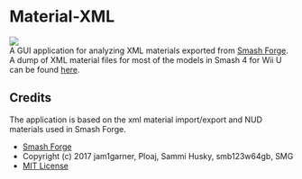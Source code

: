 # Material-XML
<a href="url"><img src="https://github.com/ScanMountGoat/Smash-Material-XML/application.png" align="top" height="auto" width="auto" ></a>   
A GUI application for analyzing XML materials exported from [Smash Forge](https://github.com/jam1garner/Smash-Forge).
A dump of XML material files for most of the models in Smash 4 for Wii U can be
found [here](https://github.com/ScanMountGoat/Sm4sh-Material-Research/blob/master/XML%20Materials/Smash%20XML%20Materials.7z).

## Credits
The application is based on the xml material import/export and NUD materials used in Smash Forge.
* [Smash Forge](https://github.com/jam1garner/Smash-Forge)
* Copyright (c) 2017 jam1garner, Ploaj, Sammi Husky, smb123w64gb, SMG
* [MIT License](https://github.com/jam1garner/Smash-Forge/blob/master/License.txt)
